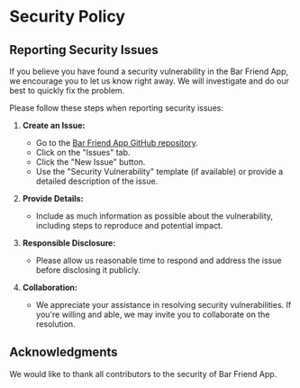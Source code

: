 # Security Policy

## Reporting Security Issues

If you believe you have found a security vulnerability in the Bar Friend App, we encourage you to let us know right away. We will investigate and do our best to quickly fix the problem.

Please follow these steps when reporting security issues:

1. **Create an Issue:**
   - Go to the [Bar Friend App GitHub repository](https://github.com/syimleang/Bar-Friend-App).
   - Click on the "Issues" tab.
   - Click the "New Issue" button.
   - Use the "Security Vulnerability" template (if available) or provide a detailed description of the issue.

2. **Provide Details:**
   - Include as much information as possible about the vulnerability, including steps to reproduce and potential impact.

3. **Responsible Disclosure:**
   - Please allow us reasonable time to respond and address the issue before disclosing it publicly.

4. **Collaboration:**
   - We appreciate your assistance in resolving security vulnerabilities. If you're willing and able, we may invite you to collaborate on the resolution.

## Acknowledgments

We would like to thank all contributors to the security of Bar Friend App.
